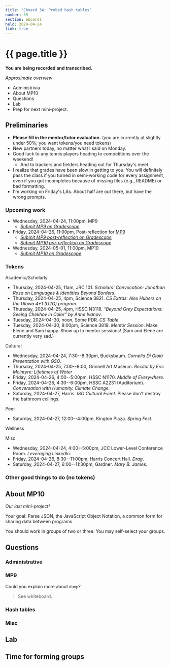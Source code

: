 ```yaml
---
title: "Eboard 34: Probed hash tables"
number: 35
section: eboards
held: 2024-04-24
link: true
---
```

# {{ page.title }}

**You are being recorded and transcribed.**

_Approximate overview_

* Administrivia 
* About MP10
* Questions
* Lab
* Prep for next mini-project.

Preliminaries
-------------

* **Please fill in the mentor/tutor evaluation.** (you are currently
  at slightly under 50%; you want tokens/you need tokens)
* New partners today, no matter what I said on Monday.
* Good luck to any tennis players heading to competitions over the weekend!
   * And to trackers and fielders heading out for Thursday's meet.
* I realize that grades have been slow in getting to you. You will
  definitely pass the class if you turned in semi-working code for every
  assignment, even if you got incompletes because of missing files
  (e.g., README) or bad formatting.
* I'm working on Friday's LAs. About half are out there, but have the
  wrong prompts.

### Upcoming work

* Wednesday, 2024-04-24, 11:00pm, MP9
    * [_Submit MP9 on Gradescope_](https://www.gradescope.com/courses/690101/assignments/4373469)
* Friday, 2024-04-26, 11:00pm, Post-reflection for [MP9](../mps/mp09)
    * [_Submit MP9 post-reflection on Gradescope_](https://www.gradescope.com/courses/690101/assignments/4373433)
    * [_Submit MP10 pre-reflection on Gradescope_](https://www.gradescope.com/courses/690101/assignments/4405174)
* Wednesday, 2024-05-01, 11:00pm, MP10
    * [_Submit MP10 on Gradescope_](https://www.gradescope.com/courses/690101/assignments/4405216/)

### Tokens

Academic/Scholarly

* Thursday, 2024-04-25, 11am, JRC 101.
  _Scholars' Convocation: Jonathan Rosa on Languages & Identities Beyond Borders_.
* Thursday, 2024-04-25, 4pm, Science 3821.
  _CS Extras: Alex Hubers on the UIowa 4+1 (U2G) program_.
* Thursday, 2024-04-25, 4pm, HSSC N3118.
  _“Beyond Grey Expectations: Seeing Chekhov in Color” by Anna Ivanov_.
* Tuesday, 2024-04-30, noon, Some PDR.
  _CS Table_.
* Tuesday, 2024-04-30, 8:00pm, Science 3819.
  _Mentor Session_. Make Elene and Sam happy. Show up to mentor sessions!
  (Sam and Elene are currently very sad.)

Cultural

* Wednesday, 2024-04-24, 7:30--8:30pm, Bucksbaum.
  _Cornelia Di Gioia Presentation with GSO_.
* Thursday, 2024-04-25, 7:00--8:00, Grinnell Art Museum.
  _Recital by Eric Mcintyre: Lifetimes of Water_
* Friday, 2024-04-26, 4:00--5:00pm, HSSC N1170.
  _Middle of Everywhere_. 
* Friday, 2024-04-26, 4:30--6:00pm, HSSC A2231 (Auditorium).
  _Conversation with Humanity. Climate Change._
* Saturday, 2024-04-27, Harris.
  _ISO Cultural Event._ Please don't destroy the bathroom ceilings.

Peer

* Saturday, 2024-04-27, 12:00--4:00pm, Kington Plaza.
  _Spring Fest_.

Wellness

Misc

* Wednesday, 2024-04-24, 4:00--5:00pm, JCC Lower-Level Conference Room.
  _Leveraging LinkedIn_.
* Friday, 2024-04-26, 8:30--11:00pm, Harris Concert Hall.
  _Drag_.
* Saturday, 2024-04-27, 6:00--11:30pm, Gardner.
  _Mary B. James_.

### Other good things to do (no tokens)

About MP10
----------

_Our last mini-project!_

Your goal: Parse JSON, the JavaScript Object Notation, a common form for sharing data between programs.

You should work in groups of two or three. You may self-select your groups.

Questions
---------

### Administrative

### MP9

Could you explain more about `dump`?

> See whiteboard.

### Hash tables

### Misc

Lab
---

Time for forming groups
-----------------------
